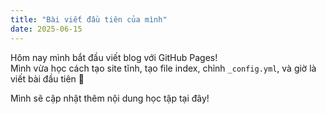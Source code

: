 ```yaml
---
title: "Bài viết đầu tiên của mình"
date: 2025-06-15
---
```


Hôm nay mình bắt đầu viết blog với GitHub Pages!  
Mình vừa học cách tạo site tĩnh, tạo file index, chỉnh `_config.yml`, và giờ là viết bài đầu tiên 🎉

Mình sẽ cập nhật thêm nội dung học tập tại đây!
